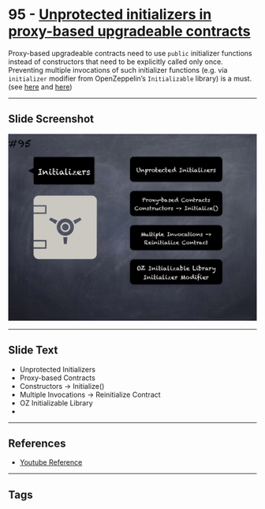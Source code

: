 # 95 - [Unprotected initializers in proxy-based upgradeable contracts](Unprotected%20initializers%20in%20proxy-based%20upgradeable%20contracts.md)
Proxy-based upgradeable contracts need to use `public` initializer functions instead of constructors that need to be explicitly called only once. Preventing multiple invocations of such initializer functions (e.g. via `initializer` modifier from OpenZeppelin’s `Initializable` library) is a must. (see [here](https://docs.openzeppelin.com/upgrades-plugins/1.x/writing-upgradeable#initializers) and [here](https://github.com/crytic/slither/wiki/Upgradeability-Checks#initializer-is-not-called))

___
## Slide Screenshot
![095.png](../../images/4.Pitfalls%20and%20Best%20Practices%20101/095.png)
___
## Slide Text
- Unprotected Initializers
- Proxy-based Contracts 
- Constructors -> Initialize()
- Multiple Invocations -> Reinitialize Contract
- OZ Initializable Library
- 
___
## References
- [Youtube Reference](https://youtu.be/vyWLO5Dlg50?t=756)
___
## Tags